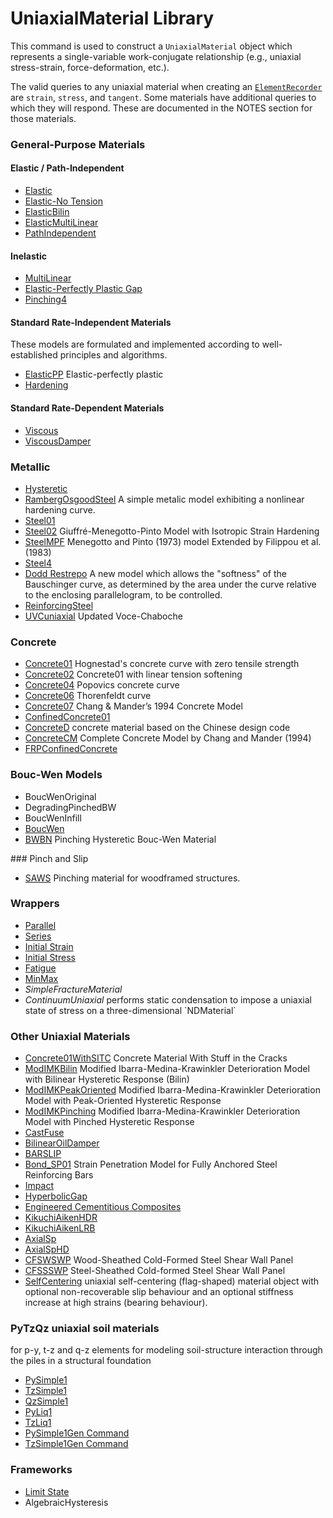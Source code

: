 # UniaxialMaterial Library

This command is used to construct a `UniaxialMaterial`
object which represents a single-variable work-conjugate relationship
(e.g., uniaxial stress-strain, force-deformation, etc.).

The valid queries to any uniaxial material when creating an
[`ElementRecorder`] are `strain`, `stress`, and `tangent`. Some materials
have additional queries to which they will respond. These are documented
in the NOTES section for those materials.


### General-Purpose Materials

#### Elastic / Path-Independent
<ul>
<li><a href="Elastic_Uniaxial_Material">Elastic</a></li>
<li><a href="Elastic-No_Tension_Material">Elastic-No Tension</a></li>
<li><a href="ElasticBilin_Material">ElasticBilin</a></li>
<li><a href="ElasticMultiLinear_Material">ElasticMultiLinear</a></li>
<li><a href="PathIndependent_Material">PathIndependent</a></li>
</ul>

#### Inelastic
<ul>
<li><a href="MultiLinear_Material">MultiLinear</a></li>
<li><a href="Elastic-Perfectly_Plastic_Gap">Elastic-Perfectly Plastic Gap</a></li>
<li><a href="Pinching4_Material">Pinching4</a></li>
</ul>

#### Standard Rate-Independent Materials
These models are formulated and implemented according to well-established
principles and algorithms.
<ul>
<li><a href="ElasticPP">ElasticPP</a> Elastic-perfectly plastic</li>
<li><a href="Hardening_Material">Hardening</a></li>
</ul>

#### Standard Rate-Dependent Materials
<ul>
<li><a href="Viscous_Material">Viscous</a></li>
<li><a href="ViscousDamper_Material">ViscousDamper</a></li>
</ul>


### Metallic 

<ul>
<li><a href="Hysteretic_Material">Hysteretic</a></li> 
<li><a href="RambergOsgoodSteel">RambergOsgoodSteel</a> A simple metalic model exhibiting a nonlinear hardening curve.</li>
<li><a href="Steel01">Steel01</a></li>
<li><a href="Steel02">Steel02</a> Giuffré-Menegotto-Pinto Model with Isotropic Strain Hardening</li>
<li><a href="SteelMPF">SteelMPF</a>
   Menegotto and Pinto (1973) model Extended by Filippou et al. (1983)</li>
<li><a href="Steel4">Steel4</a></li>   
<li><a href="DoddRestrepo">Dodd Restrepo</a> A new model which allows the "softness" of the Bauschinger curve, as determined by the area under the curve
  relative to the enclosing parallelogram, to be controlled.</li> 
<li><a href="Reinforcing_Steel_Material">ReinforcingSteel</a></li> 
<li><a href="UVCuniaxial_(Updated_Voce-Chaboche)">UVCuniaxial</a> Updated Voce-Chaboche</li>
</ul>


### Concrete

<ul>
<li><a href="Concrete01">Concrete01</a> Hognestad's concrete curve with zero tensile strength</li>
<li><a href="Concrete02">Concrete02</a> Concrete01 with linear tension softening</li>
<li><a href="Concrete04">Concrete04</a> Popovics concrete curve</li>
<li><a href="Concrete06">Concrete06</a> Thorenfeldt curve</li>
<li><a href="Concrete07">Concrete07</a> Chang &amp; Mander’s 1994 Concrete Model</li>
<li><a href="ConfinedConcrete01">ConfinedConcrete01</a></li>  
<li><a href="ConcreteD">ConcreteD</a>   concrete material based on the Chinese design code</li>
<li><a href="ConcreteCM">ConcreteCM</a> Complete Concrete Model by Chang and Mander (1994)</li>
<li><a href="FRPConfinedConcrete">FRPConfinedConcrete</a></li>
</ul>

### Bouc-Wen Models

<ul>
<li>BoucWenOriginal</li>
<li>DegradingPinchedBW</li>
<li>BoucWenInfill</li>
<li><a href="BoucWen_Material">BoucWen</a></li>
<li><a href="BWBN_Material">BWBN</a> Pinching Hysteretic Bouc-Wen Material</li>
</ul>
### Pinch and Slip

<ul>
<li><a href="SAWS_Material">SAWS</a> Pinching material for woodframed structures.</li>
</ul>

### Wrappers

<ul>
<li><a href="Parallel_Material">Parallel</a></li>
<li><a href="Series_Material">Series</a></li>
<li><a href="Initial_Strain_Material">Initial Strain</a></li>
<li><a href="Initial_Stress_Material">Initial Stress</a></li>
<li><a href="Fatigue_Material">Fatigue</a></li>
<li><a href="MinMax_Material">MinMax</a></li>
<li><em>SimpleFractureMaterial</em></li>
<li><em>ContinuumUniaxial</em> performs static condensation to impose a uniaxial state of stress on a three-dimensional `NDMaterial`</li>
</ul>

### Other Uniaxial Materials

<ul>
<li><a href="Concrete01WithSITC">Concrete01WithSITC</a>
Concrete Material With Stuff in the Cracks</li>

<li><a href="ModIMKBilin/">ModIMKBilin</a>
Modified Ibarra-Medina-Krawinkler Deterioration Model with Bilinear Hysteretic Response (Bilin)
</li>

<li><a href="ModIMKPeakOriented/">ModIMKPeakOriented</a>
Modified Ibarra-Medina-Krawinkler Deterioration Model with Peak-Oriented Hysteretic Response
</li>

<li><a href="ModIMKPinching">ModIMKPinching</a>
Modified Ibarra-Medina-Krawinkler Deterioration Model with Pinched Hysteretic Response
</li>

<li><a href="CastFuse">CastFuse</a></li>
<li><a href="BilinearOilDamper">BilinearOilDamper</a></li>
<li><a href="BARSLIP_Material">BARSLIP</a></li>
<li><a href="Bond_SP01">Bond_SP01</a>
Strain Penetration Model for Fully Anchored Steel Reinforcing Bars
</li>

<li><a href="Impact_Material">Impact</a></li>
<li><a href="Hyperbolic_Gap_Material">HyperbolicGap</a></li>

<li><a href="Engineered_Cementitious_Composites_Material">Engineered Cementitious Composites</a></li>


<li><a href="KikuchiAikenHDR_Material">KikuchiAikenHDR</a></li>
<li><a href="KikuchiAikenLRB_Material">KikuchiAikenLRB</a></li>
<li><a href="AxialSp_Material">AxialSp</a></li>
<li><a href="AxialSpHD_Material">AxialSpHD</a></li>

<li><a href="CFSWSWP">CFSWSWP</a> Wood-Sheathed Cold-Formed Steel Shear Wall Panel </li>
<li><a href="CFSSSWP">CFSSSWP</a> Steel-Sheathed Cold-formed Steel Shear Wall Panel</li>

<li><a href="SelfCentering_Material">SelfCentering</a> uniaxial self-centering (flag-shaped) material object with optional non-recoverable slip behaviour and an optional stiffness increase at high strains (bearing behaviour).</li>
</ul>

### PyTzQz uniaxial soil materials 

for p-y, t-z and q-z elements for modeling soil-structure interaction through the piles in a structural foundation
<ul>
  <li><a href="PySimple1">PySimple1</a></li>
  <li><a href="TzSimple1">TzSimple1</a></li>
  <li><a href="QzSimple1">QzSimple1</a></li>
  <li><a href="PyLiq1">PyLiq1</a></li>
  <li><a href="TzLiq1">TzLiq1</a></li>
  <li><a
    href="http://opensees.berkeley.edu/OpenSees/manuals/usermanual/1257.htm">PySimple1Gen Command</a></li>
  <li><a
    href="http://opensees.berkeley.edu/OpenSees/manuals/usermanual/1261.htm">TzSimple1Gen Command</a></li>
</ul>


### Frameworks
<ul>
<li><a href="Limit_State">Limit State</a></li>
<li>AlgebraicHysteresis</li>
</ul>


[`ElementRecorder`]: "/OpenSeesRT/library/4_Utilities/recorders/"

